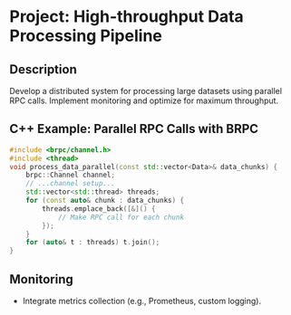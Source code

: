 # Project: High-throughput Data Processing Pipeline

## Description
Develop a distributed system for processing large datasets using parallel RPC calls. Implement monitoring and optimize for maximum throughput.

## C++ Example: Parallel RPC Calls with BRPC
```cpp
#include <brpc/channel.h>
#include <thread>
void process_data_parallel(const std::vector<Data>& data_chunks) {
    brpc::Channel channel;
    // ...channel setup...
    std::vector<std::thread> threads;
    for (const auto& chunk : data_chunks) {
        threads.emplace_back([&]() {
            // Make RPC call for each chunk
        });
    }
    for (auto& t : threads) t.join();
}
```

## Monitoring
- Integrate metrics collection (e.g., Prometheus, custom logging).
